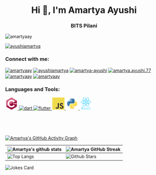 
<h1 align="center">Hi 👋, I'm Amartya Ayushi</h1>
<h3 align="center">BITS Pilani</h3>

<p align="left"> <img src="https://komarev.com/ghpvc/?username=amartyaay&label=Profile%20views&color=0e75b6&style=flat" alt="amartyaay" /> </p>

<p align="left"> <a href="https://twitter.com/ayushiamartya" target="blank"><img src="https://img.shields.io/twitter/follow/ayushiamartya?logo=twitter&style=for-the-badge" alt="ayushiamartya" /></a> </p>

<h3 align="left">Connect with me:</h3>
<p align="left">
<a href="https://dev.to/amartyaay" target="blank"><img align="center" src="https://raw.githubusercontent.com/rahuldkjain/github-profile-readme-generator/master/src/images/icons/Social/devto.svg" alt="amartyaay" height="30" width="40" /></a>
<a href="https://twitter.com/ayushiamartya" target="blank"><img align="center" src="https://raw.githubusercontent.com/rahuldkjain/github-profile-readme-generator/master/src/images/icons/Social/twitter.svg" alt="ayushiamartya" height="30" width="40" /></a>
<a href="https://linkedin.com/in/amartya-ayushi" target="blank"><img align="center" src="https://raw.githubusercontent.com/rahuldkjain/github-profile-readme-generator/master/src/images/icons/Social/linked-in-alt.svg" alt="amartya-ayushi" height="30" width="40" /></a>
<a href="https://fb.com/amartya.ayushi.77" target="blank"><img align="center" src="https://raw.githubusercontent.com/rahuldkjain/github-profile-readme-generator/master/src/images/icons/Social/facebook.svg" alt="amartya.ayushi.77" height="30" width="40" /></a>
<a href="https://instagram.com/amartyaay" target="blank"><img align="center" src="https://raw.githubusercontent.com/rahuldkjain/github-profile-readme-generator/master/src/images/icons/Social/instagram.svg" alt="amartyaay" height="30" width="40" /></a>
<a href="https://www.leetcode.com/amartyaay" target="blank"><img align="center" src="https://raw.githubusercontent.com/rahuldkjain/github-profile-readme-generator/master/src/images/icons/Social/leet-code.svg" alt="amartyaay" height="30" width="40" /></a>
</p>

<h3 align="left">Languages and Tools:</h3>
<p align="left"> <a href="https://www.w3schools.com/cpp/" target="_blank" rel="noreferrer"> <img src="https://raw.githubusercontent.com/devicons/devicon/master/icons/cplusplus/cplusplus-original.svg" alt="cplusplus" width="40" height="40"/> </a> <a href="https://dart.dev" target="_blank" rel="noreferrer"> <img src="https://www.vectorlogo.zone/logos/dartlang/dartlang-icon.svg" alt="dart" width="40" height="40"/> </a> <a href="https://flutter.dev" target="_blank" rel="noreferrer"> <img src="https://www.vectorlogo.zone/logos/flutterio/flutterio-icon.svg" alt="flutter" width="40" height="40"/> </a> <a href="https://developer.mozilla.org/en-US/docs/Web/JavaScript" target="_blank" rel="noreferrer"> <img src="https://raw.githubusercontent.com/devicons/devicon/master/icons/javascript/javascript-original.svg" alt="javascript" width="40" height="40"/> </a> <a href="https://www.python.org" target="_blank" rel="noreferrer"> <img src="https://raw.githubusercontent.com/devicons/devicon/master/icons/python/python-original.svg" alt="python" width="40" height="40"/> </a> <a href="https://reactjs.org/" target="_blank" rel="noreferrer"> <img src="https://raw.githubusercontent.com/devicons/devicon/master/icons/react/react-original-wordmark.svg" alt="react" width="40" height="40"/> </a> </p>
<br>
<br>
  <br>
  
[![Amartya's GitHub Activity Graph](https://activity-graph.herokuapp.com/graph?username=amartyaay&theme=tokyonight)](https://git.io/praveenscience)

| ![Amartya's github stats](https://github-readme-stats.vercel.app/api?username=amartyaay&show_icons=true&theme=tokyonight) | ![Amartya GitHub Streak](https://github-readme-streak-stats.herokuapp.com/?user=amartyaay&theme=tokyonight) |
| --- | --- |
| ![Top Langs](https://github-readme-stats.vercel.app/api/top-langs/?username=amartyaay&theme=tokyonight) | ![Github Stars](https://github-readme-stats.vercel.app/api?username=amartyaay&show_icons=true&locale=en&count_private=true&hide_rank=true&custom_title=My%20GitHub%20Stats&disable_animations=true&theme=tokyonight) |

![Jokes Card](https://readme-jokes.vercel.app/api?theme=tokyonight)


<br>

